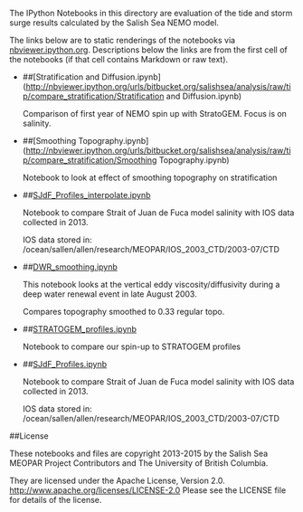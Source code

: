 The IPython Notebooks in this directory are evaluation of the
tide and storm surge results calculated by the Salish Sea NEMO model.

The links below are to static renderings of the notebooks via
[nbviewer.ipython.org](http://nbviewer.ipython.org/).
Descriptions below the links are from the first cell of the notebooks
(if that cell contains Markdown or raw text).

* ##[Stratification and Diffusion.ipynb](http://nbviewer.ipython.org/urls/bitbucket.org/salishsea/analysis/raw/tip/compare_stratification/Stratification and Diffusion.ipynb)  
    
    Comparison of first year of NEMO spin up with StratoGEM. Focus is on salinity.   

* ##[Smoothing Topography.ipynb](http://nbviewer.ipython.org/urls/bitbucket.org/salishsea/analysis/raw/tip/compare_stratification/Smoothing Topography.ipynb)  
    
    Notebook to look at effect of smoothing topography on stratification  

* ##[SJdF_Profiles_interpolate.ipynb](http://nbviewer.ipython.org/urls/bitbucket.org/salishsea/analysis/raw/tip/compare_stratification/SJdF_Profiles_interpolate.ipynb)  
    
    Notebook to compare Strait of Juan de Fuca model salinity with IOS data collected in 2013.  
      
    IOS data stored in:  
    /ocean/sallen/allen/research/MEOPAR/IOS_2003_CTD/2003-07/CTD  


* ##[DWR_smoothing.ipynb](http://nbviewer.ipython.org/urls/bitbucket.org/salishsea/analysis/raw/tip/compare_stratification/DWR_smoothing.ipynb)  
    
    This notebook looks at the vertical eddy viscosity/diffusivity during a deep water renewal event in late August 2003.  
      
    Compares topography smoothed to 0.33 regular topo.  


* ##[STRATOGEM_profiles.ipynb](http://nbviewer.ipython.org/urls/bitbucket.org/salishsea/analysis/raw/tip/compare_stratification/STRATOGEM_profiles.ipynb)  
    
    Notebook to compare our spin-up to STRATOGEM profiles  

* ##[SJdF_Profiles.ipynb](http://nbviewer.ipython.org/urls/bitbucket.org/salishsea/analysis/raw/tip/compare_stratification/SJdF_Profiles.ipynb)  
    
    Notebook to compare Strait of Juan de Fuca model salinity with IOS data collected in 2013.  
      
    IOS data stored in:  
    /ocean/sallen/allen/research/MEOPAR/IOS_2003_CTD/2003-07/CTD  



##License

These notebooks and files are copyright 2013-2015
by the Salish Sea MEOPAR Project Contributors
and The University of British Columbia.

They are licensed under the Apache License, Version 2.0.
http://www.apache.org/licenses/LICENSE-2.0
Please see the LICENSE file for details of the license.
